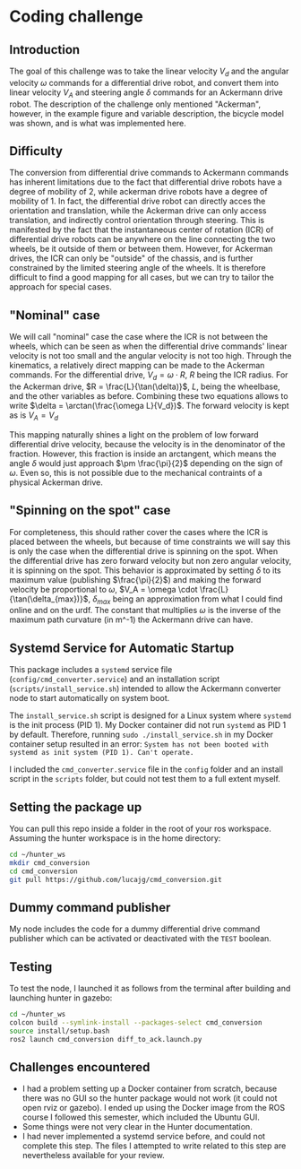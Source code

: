 # Coding challenge

## Introduction
The goal of this challenge was to take the linear velocity $V_d$ and the angular velocity $\omega$ commands for a differential drive robot, and convert them into linear velocity $V_A$ and steering angle $\delta$ commands for an Ackermann drive robot.
The description of the challenge only mentioned "Ackerman", however, in the example figure and variable description, the bicycle model was shown, and is what was implemented here.

## Difficulty
The conversion from differential drive commands to Ackermann commands has inherent limitations due to the fact that differential drive robots have a degree of mobility of 2, while ackerman drive robots have a degree of mobility of 1. 
In fact, the differential drive robot can directly acces the orientation and translation, while the Ackerman drive can only access translation, and indirectly control orientation through steering. 
This is manifested by the fact that the instantaneous center of rotation (ICR) of differential drive robots can be anywhere on the line connecting the two wheels, be it outside of them or between them. However, for Ackerman drives, the ICR can only be "outside" of the chassis, and is further constrained by the limited steering angle of the wheels.
It is therefore difficult to find a good mapping for all cases, but we can try to tailor the approach for special cases.

## "Nominal" case
We will call "nominal" case the case where the ICR is not between the wheels, which can be seen as when the differential drive commands' linear velocity is not too small and the angular velocity is not too high.
Through the kinematics, a relatively direct mapping can be made to the Ackerman commands. For the differential drive, $V_d = \omega \cdot R$, $R$ being the ICR radius. 
For the Ackerman drive, $R = \frac{L}{\tan(\delta)}$, $L$, being the wheelbase, and the other variables as before. Combining these two equations allows to write $\delta = \arctan(\frac{\omega L}{V_d})$. The forward velocity is kept as is $V_A = V_d$

This mapping naturally shines a light on the problem of low forward differential drive velocity, because the velocity is in the denominator of the fraction. However, this fraction is inside an arctangent, which means the angle $\delta$ would just approach $\pm \frac{\pi}{2}$ depending on the sign of $\omega$. 
Even so, this is not possible due to the mechanical contraints of a physical Ackerman drive.

## "Spinning on the spot" case
For completeness, this should rather cover the cases where the ICR is placed between the wheels, but because of time constraints we will say this is only the case when the differential drive is spinning on the spot.
When the differential drive has zero forward velocity but non zero angular velocity, it is spinning on the spot. This behavior is approximated by setting $\delta$ to its maximum value (publishing $\frac{\pi}{2}$) and making the forward velocity be proportional to $\omega$, $V_A = \omega \cdot \frac{L}{\tan(\delta_{max})}$, $\delta_{max}$ being an approximation from what I could find online and on the urdf. The constant that multiplies $\omega$ is the inverse of the maximum path curvature (in m^-1) the Ackermann drive can have. 


## Systemd Service for Automatic Startup

This package includes a `systemd` service file (`config/cmd_converter.service`) and an installation script (`scripts/install_service.sh`) intended to allow the Ackermann converter node to start automatically on system boot.

The `install_service.sh` script is designed for a Linux system where `systemd` is the init process (PID 1). My Docker container did not run `systemd` as PID 1 by default. Therefore, running `sudo ./install_service.sh` in my 
Docker container setup resulted in an error: `System has not been booted with systemd as init system (PID 1). Can't operate.`

I included the `cmd_converter.service` file in the `config` folder and an install script in the `scripts` folder, but could not test them to a full extent myself.

## Setting the package up
You can pull this repo inside a folder in the root of your ros workspace. Assuming the hunter workspace is in the home directory:
```bash
cd ~/hunter_ws
mkdir cmd_conversion
cd cmd_conversion
git pull https://github.com/lucajg/cmd_conversion.git
```

## Dummy command publisher
My node includes the code for a dummy differential drive command publisher which can be activated or deactivated with the `TEST` boolean.

## Testing
To test the node, I launched it as follows from the terminal after building and launching hunter in gazebo:
```bash
cd ~/hunter_ws
colcon build --symlink-install --packages-select cmd_conversion
source install/setup.bash
ros2 launch cmd_conversion diff_to_ack.launch.py
```

## Challenges encountered
- I had a problem setting up a Docker container from scratch, because there was no GUI so the hunter package would not work (it could not open rviz or gazebo). I ended up using the Docker image from the ROS course I followed this semester, which included the Ubuntu GUI.
- Some things were not very clear in the Hunter documentation.
- I had never implemented a systemd service before, and could not complete this step. The files I attempted to write related to this step are nevertheless available for your review.
